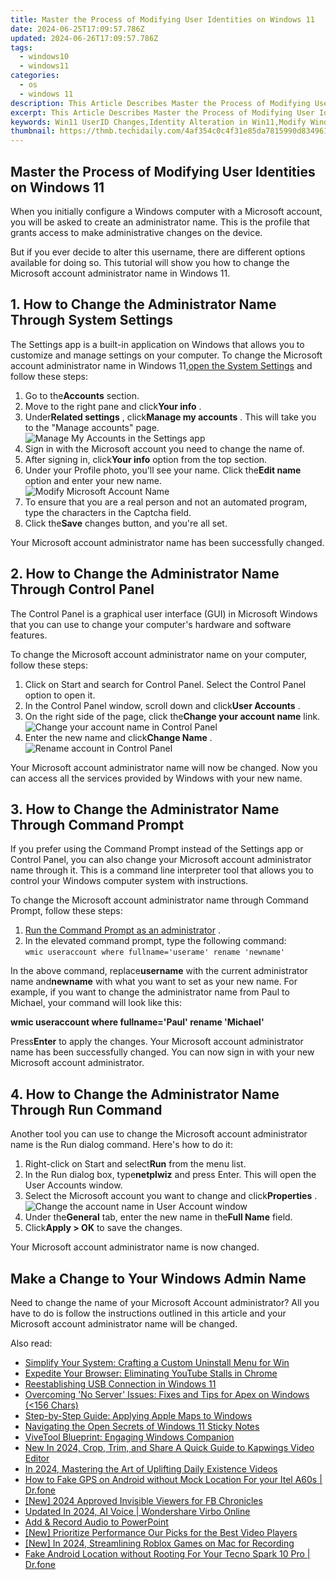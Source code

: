 ```yaml
---
title: Master the Process of Modifying User Identities on Windows 11
date: 2024-06-25T17:09:57.786Z
updated: 2024-06-26T17:09:57.786Z
tags:
  - windows10
  - windows11
categories:
  - os
  - windows 11
description: This Article Describes Master the Process of Modifying User Identities on Windows 11
excerpt: This Article Describes Master the Process of Modifying User Identities on Windows 11
keywords: Win11 UserID Changes,Identity Alteration in Win11,Modify Windows 11 Accounts,Update User Profiles in Win11,Altering User Credentials Win11,Enhance Win11 ID Management,Optimizing Win11 Identity Configurations
thumbnail: https://thmb.techidaily.com/4af354c0c4f31e85da7815990d834961f2e7342ecb73532a36e97929bcf9934e.jpg
---
```


## Master the Process of Modifying User Identities on Windows 11

 When you initially configure a Windows computer with a Microsoft account, you will be asked to create an administrator name. This is the profile that grants access to make administrative changes on the device.

 But if you ever decide to alter this username, there are different options available for doing so. This tutorial will show you how to change the Microsoft account administrator name in Windows 11.

## 1\. How to Change the Administrator Name Through System Settings

 The Settings app is a built-in application on Windows that allows you to customize and manage settings on your computer. To change the Microsoft account administrator name in Windows 11,[open the System Settings](https://www.makeuseof.com/windows-ways-to-open-system-settings/) and follow these steps:

1. Go to the**Accounts** section.
2. Move to the right pane and click**Your info** .
3. Under**Related settings** , click**Manage my accounts** . This will take you to the "Manage accounts" page.  
![Manage My Accounts in the Settings app](https://static1.makeuseofimages.com/wordpress/wp-content/uploads/2023/04/manage-my-accounts-in-the-settings-app.jpg)
4. Sign in with the Microsoft account you need to change the name of.
5. After signing in, click**Your info** option from the top section.
6. Under your Profile photo, you'll see your name. Click the**Edit name** option and enter your new name.  
![Modify Microsoft Account Name](https://static1.makeuseofimages.com/wordpress/wp-content/uploads/2023/04/modify-microsoft-account-name.jpg)
7. To ensure that you are a real person and not an automated program, type the characters in the Captcha field.
8. Click the**Save** changes button, and you're all set.

 Your Microsoft account administrator name has been successfully changed.

## 2\. How to Change the Administrator Name Through Control Panel

 The Control Panel is a graphical user interface (GUI) in Microsoft Windows that you can use to change your computer's hardware and software features.

 To change the Microsoft account administrator name on your computer, follow these steps:

1. Click on Start and search for Control Panel. Select the Control Panel option to open it.
2. In the Control Panel window, scroll down and click**User Accounts** .
3. On the right side of the page, click the**Change your account name** link.  
![Change your account name in Control Panel](https://static1.makeuseofimages.com/wordpress/wp-content/uploads/2023/04/change-your-account-name-in-control-panel.jpg)
4. Enter the new name and click**Change Name** .  
![Rename account in Control Panel](https://static1.makeuseofimages.com/wordpress/wp-content/uploads/2023/04/rename-account-in-control-panel.jpg)

 Your Microsoft account administrator name will now be changed. Now you can access all the services provided by Windows with your new name.

## 3\. How to Change the Administrator Name Through Command Prompt

 If you prefer using the Command Prompt instead of the Settings app or Control Panel, you can also change your Microsoft account administrator name through it. This is a command line interpreter tool that allows you to control your Windows computer system with instructions.

 To change the Microsoft account administrator name through Command Prompt, follow these steps:

1. [Run the Command Prompt as an administrator](https://www.makeuseof.com/windows-run-command-prompt-admin/) .
2. In the elevated command prompt, type the following command:  
`wmic useraccount where fullname='userame' rename 'newname'`

 In the above command, replace**username** with the current administrator name and**newname** with what you want to set as your new name. For example, if you want to change the administrator name from Paul to Michael, your command will look like this:

 **wmic useraccount where fullname='Paul' rename 'Michael'**

 Press**Enter** to apply the changes. Your Microsoft account administrator name has been successfully changed. You can now sign in with your new Microsoft account administrator.

## 4\. How to Change the Administrator Name Through Run Command

 Another tool you can use to change the Microsoft account administrator name is the Run dialog command. Here's how to do it:

1. Right-click on Start and select**Run** from the menu list.
2. In the Run dialog box, type**netplwiz** and press Enter. This will open the User Accounts window.
3. Select the Microsoft account you want to change and click**Properties** .  
![Change the account name in User Account window](https://static1.makeuseofimages.com/wordpress/wp-content/uploads/2023/04/change-the-account-name-in-user-account-window.jpg)
4. Under the**General** tab, enter the new name in the**Full Name** field.
5. Click**Apply > OK** to save the changes.

Your Microsoft account administrator name is now changed.

## Make a Change to Your Windows Admin Name

 Need to change the name of your Microsoft Account administrator? All you have to do is follow the instructions outlined in this article and your Microsoft account administrator name will be changed.


<ins class="adsbygoogle"
     style="display:block"
     data-ad-format="autorelaxed"
     data-ad-client="ca-pub-7571918770474297"
     data-ad-slot="1223367746"></ins>



<ins class="adsbygoogle"
     style="display:block"
     data-ad-client="ca-pub-7571918770474297"
     data-ad-slot="8358498916"
     data-ad-format="auto"
     data-full-width-responsive="true"></ins>

<span class="atpl-alsoreadstyle">Also read:</span>
<div><ul>
<li><a href="https://win11-tips.techidaily.com/simplify-your-system-crafting-a-custom-uninstall-menu-for-win/"><u>Simplify Your System: Crafting a Custom Uninstall Menu for Win</u></a></li>
<li><a href="https://win11-tips.techidaily.com/expedite-your-browser-eliminating-youtube-stalls-in-chrome/"><u>Expedite Your Browser: Eliminating YouTube Stalls in Chrome</u></a></li>
<li><a href="https://win11-tips.techidaily.com/reestablishing-usb-connection-in-windows-11/"><u>Reestablishing USB Connection in Windows 11</u></a></li>
<li><a href="https://win11-tips.techidaily.com/overcoming-no-server-issues-fixes-and-tips-for-apex-on-windows-(156-chars/"><u>Overcoming 'No Server' Issues: Fixes and Tips for Apex on Windows (<156 Chars)</u></a></li>
<li><a href="https://win11-tips.techidaily.com/step-by-step-guide-applying-apple-maps-to-windows/"><u>Step-by-Step Guide: Applying Apple Maps to Windows</u></a></li>
<li><a href="https://win11-tips.techidaily.com/navigating-the-open-secrets-of-windows-11-sticky-notes/"><u>Navigating the Open Secrets of Windows 11 Sticky Notes</u></a></li>
<li><a href="https://win11-tips.techidaily.com/vivetool-blueprint-engaging-windows-companion/"><u>ViveTool Blueprint: Engaging Windows Companion</u></a></li>
<li><a href="https://ai-video-tools.techidaily.com/new-in-2024-crop-trim-and-share-a-quick-guide-to-kapwings-video-editor/"><u>New In 2024, Crop, Trim, and Share A Quick Guide to Kapwings Video Editor</u></a></li>
<li><a href="https://youtube-help.techidaily.com/in-2024-mastering-the-art-of-uplifting-daily-existence-videos/"><u>In 2024, Mastering the Art of Uplifting Daily Existence Videos</u></a></li>
<li><a href="https://android-location.techidaily.com/how-to-fake-gps-on-android-without-mock-location-for-your-itel-a60s-drfone-by-drfone-virtual/"><u>How to Fake GPS on Android without Mock Location For your Itel A60s | Dr.fone</u></a></li>
<li><a href="https://facebook-video-recording.techidaily.com/new-2024-approved-invisible-viewers-for-fb-chronicles/"><u>[New] 2024 Approved  Invisible Viewers for FB Chronicles</u></a></li>
<li><a href="https://ai-voice-clone.techidaily.com/updated-in-2024-ai-voice-wondershare-virbo-online/"><u>Updated In 2024, AI Voice | Wondershare Virbo Online</u></a></li>
<li><a href="https://extra-tips.techidaily.com/add-and-record-audio-to-powerpoint/"><u>Add & Record Audio to PowerPoint</u></a></li>
<li><a href="https://extra-support.techidaily.com/new-prioritize-performance-our-picks-for-the-best-video-players/"><u>[New] Prioritize Performance  Our Picks for the Best Video Players</u></a></li>
<li><a href="https://video-screen-grab.techidaily.com/new-in-2024-streamlining-roblox-games-on-mac-for-recording/"><u>[New] In 2024, Streamlining Roblox Games on Mac for Recording</u></a></li>
<li><a href="https://android-location.techidaily.com/fake-android-location-without-rooting-for-your-tecno-spark-10-pro-drfone-by-drfone-virtual/"><u>Fake Android Location without Rooting For Your Tecno Spark 10 Pro | Dr.fone</u></a></li>
</ul></div>

